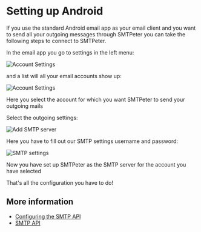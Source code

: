 # Setting up Android

If you use the standard Android email app as your email client and you want to send all 
your outgoing messages through SMTPeter you can take the following steps
to connect to SMTPeter.

In the email app you go to settings in the left menu:

![Account Settings](Images/android-0.png "Go to account settings")

and a list will all your email accounts show up: 

![Account Settings](Images/android-1.png "email list")

Here you select the account for which you want SMTPeter to send your outgoing mails

Select the outgoing settings:

![Add SMTP server](Images/android-2.png "Outgoing settings")

Here you have to fill out our SMTP settings username and password: 

![SMTP settings](Images/android-3.png "Configure SMTP settings")

Now you have set up SMTPeter as the SMTP server for the account you have selected

That's all the configuration you have to do! 

## More information

* [Configuring the SMTP API](./introduction-smtp-api)
* [SMTP API](./smtp-api)
